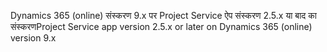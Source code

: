 <span data-ttu-id="67349-101">Dynamics 365 (online) संस्करण 9.x पर Project Service ऐप संस्करण 2.5.x या बाद का संस्करण</span><span class="sxs-lookup"><span data-stu-id="67349-101">Project Service app version 2.5.x or later on Dynamics 365 (online) version 9.x</span></span>
